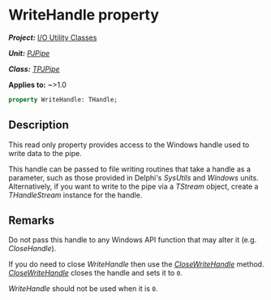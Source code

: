 # WriteHandle property

***Project:*** [I/O Utility Classes](../API.md)

***Unit:*** [_PJPipe_](./PJPipe.md)

***Class:*** [_TPJPipe_](./TPJPipe.md)

**Applies to:** ~>1.0

```pascal
property WriteHandle: THandle;
```

## Description

This read only property provides access to the Windows handle used to write data to the pipe.

This handle can be passed to file writing routines that take a handle as a parameter, such as those provided in Delphi's _SysUtils_ and _Windows_ units. Alternatively, if you want to write to the pipe via a _TStream_ object, create a _THandleStream_ instance for the handle.

## Remarks

Do not pass this handle to any Windows API function that may alter it (e.g. _CloseHandle_).

If you do need to close _WriteHandle_ then use the [_CloseWriteHandle_](./TPJPipe-CloseWriteHandle.md) method. [_CloseWriteHandle_](./TPJPipe-CloseWriteHandle.md) closes the handle and sets it to `0`.

_WriteHandle_ should not be used when it is `0`.
